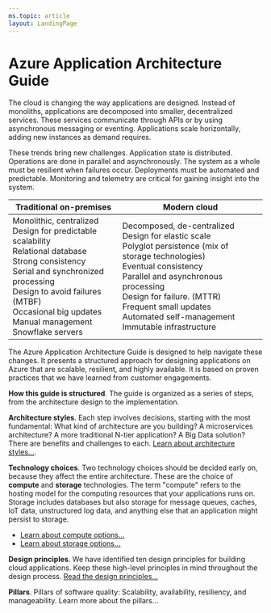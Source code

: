 ```yaml
---
ms.topic: article
layout: LandingPage
---
```


# Azure Application Architecture Guide

The cloud is changing the way applications are designed. Instead of monoliths, applications are decomposed into smaller, decentralized services. These services communicate through APIs or by using asynchronous messaging or eventing. Applications scale horizontally, adding new instances as demand requires. 

These trends bring new challenges. Application state is distributed. Operations are done in parallel and asynchronously. The system as a whole must be resilient when failures occur. Deployments must be automated and predictable. Monitoring and telemetry are critical for gaining insight into the system.

<table>
<thead>
    <tr><th>Traditional on-premises</th><th>Modern cloud</th></tr>
</thead>
<tbody>
<tr><td>Monolithic, centralized<br/>
Design for predictable scalability<br/>
Relational database<br/>
Strong consistency<br/>
Serial and synchronized processing<br/>
Design to avoid failures (MTBF)<br/>
Occasional big updates<br/>
Manual management<br/>
Snowflake servers</td>
<td>
Decomposed, de-centralized<br/>
Design for elastic scale<br/>
Polyglot persistence (mix of storage technologies)<br/>
Eventual consistency<br/>
Parallel and asynchronous processing<br/>
Design for failure. (MTTR)<br/>
Frequent small updates<br/>
Automated self-management<br/>
Immutable infrastructure<br/>
</td>
</tbody>
</table>

The Azure Application Architecture Guide is designed to help navigate these changes. It presents a structured approach for designing applications on Azure that are scalable, resilient, and highly available. It is based on proven practices that we have learned from customer engagements.

<object data="./images/guide-steps.svg" type="image/svg+xml"></object>

**How this guide is structured**. The guide is organized as a series of steps, from the architecture design to the implementation. 



**Architecture styles**. Each step involves decisions, starting with the most fundamental: What kind of architecture are you building? A microservices architecture? A more traditional N-tier application? A Big Data solution? There are benefits and challenges to each. [Learn about architecture styles...][arch-styles].  

**Technology choices**. Two technology choices should be decided early on, because they affect the entire architecture. These are the choice of **compute** and **storage** technologies. The term "compute" refers to the hosting model for the computing resources that your applications runs on. Storage includes databases but also storage for message queues, caches, IoT data, unstructured log data, and anything else that an application might persist to storage. 

- [Learn about compute options...][compute-options] 
- [Learn about storage options...][storage-options]

**Design principles**. We have identified ten design principles for building cloud applications. Keep these high-level principles in mind throughout the design process. [Read the design principles...][design-principles] 

**Pillars**. Pillars of software quality: Scalability, availability, resiliency, and manageability. Learn more about the pillars...


[arch-styles]: ./architecture-styles/index.md
[compute-options]: ./compute-options.md
[design-principles]: ./design-principles/index.md
[storage-options]: ./storage-options.md

